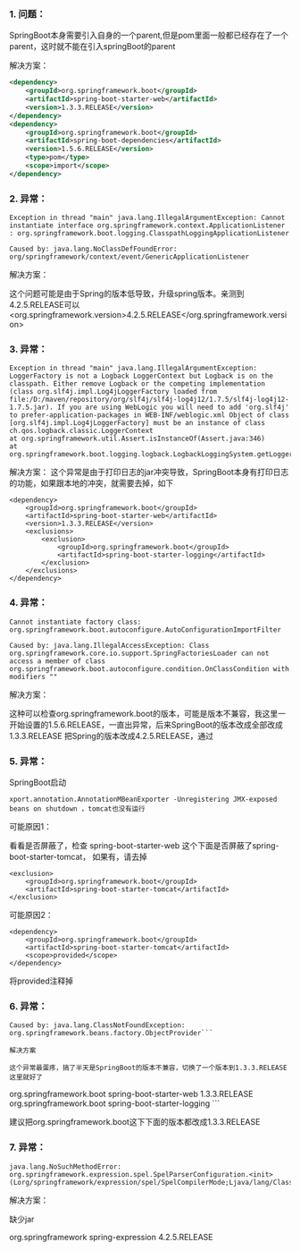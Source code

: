 ### 1. 问题：

SpringBoot本身需要引入自身的一个parent,但是pom里面一般都已经存在了一个parent，这时就不能在引入springBoot的parent


解决方案：
```xml
<dependency>
    <groupId>org.springframework.boot</groupId>
    <artifactId>spring-boot-starter-web</artifactId>
    <version>1.3.3.RELEASE</version>
</dependency>
<dependency>
    <groupId>org.springframework.boot</groupId>
    <artifactId>spring-boot-dependencies</artifactId>
    <version>1.5.6.RELEASE</version>
    <type>pom</type>
    <scope>import</scope>
</dependency>
```

### 2. 异常：

```Exception in thread "main" java.lang.IllegalArgumentException: Cannot instantiate interface org.springframework.context.ApplicationListener : org.springframework.boot.logging.ClasspathLoggingApplicationListener```


```Caused by: java.lang.NoClassDefFoundError: org/springframework/context/event/GenericApplicationListener```

解决方案：

这个问题可能是由于Spring的版本低导致，升级spring版本。亲测到4.2.5.RELEASE可以
<org.springframework.version>4.2.5.RELEASE</org.springframework.version>


### 3. 异常：


```
Exception in thread "main" java.lang.IllegalArgumentException: LoggerFactory is not a Logback LoggerContext but Logback is on the classpath. Either remove Logback or the competing implementation (class org.slf4j.impl.Log4jLoggerFactory loaded from file:/D:/maven/repository/org/slf4j/slf4j-log4j12/1.7.5/slf4j-log4j12-1.7.5.jar). If you are using WebLogic you will need to add 'org.slf4j' to prefer-application-packages in WEB-INF/weblogic.xml Object of class [org.slf4j.impl.Log4jLoggerFactory] must be an instance of class ch.qos.logback.classic.LoggerContext
at org.springframework.util.Assert.isInstanceOf(Assert.java:346)
at org.springframework.boot.logging.logback.LogbackLoggingSystem.getLoggerContext(LogbackLoggingSystem.java:221)
```

解决方案：
这个异常是由于打印日志的jar冲突导致，SpringBoot本身有打印日志的功能，如果跟本地的冲突，就需要去掉，如下

```
<dependency>
    <groupId>org.springframework.boot</groupId>
    <artifactId>spring-boot-starter-web</artifactId>
    <version>1.3.3.RELEASE</version>
    <exclusions>
        <exclusion>
            <groupId>org.springframework.boot</groupId>
            <artifactId>spring-boot-starter-logging</artifactId>
        </exclusion>
    </exclusions>
</dependency>
```

### 4. 异常：


```
Cannot instantiate factory class: org.springframework.boot.autoconfigure.AutoConfigurationImportFilter

Caused by: java.lang.IllegalAccessException: Class org.springframework.core.io.support.SpringFactoriesLoader can not access a member of class org.springframework.boot.autoconfigure.condition.OnClassCondition with modifiers ""
```

解决方案：

这种可以检查org.springframework.boot的版本，可能是版本不兼容，我这里一开始设置的1.5.6.RELEASE，一直出异常，后来SpringBoot的版本改成全部改成1.3.3.RELEASE  把Spring的版本改成4.2.5.RELEASE，通过


### 5. 异常：

SpringBoot启动

```xport.annotation.AnnotationMBeanExporter -Unregistering JMX-exposed beans on shutdown ，tomcat也没有运行```


可能原因1：

看看是否屏蔽了，检查 <artifactId>spring-boot-starter-web</artifactId> 这个下面是否屏蔽了spring-boot-starter-tomcat，
如果有，请去掉
```
<exclusion>
    <groupId>org.springframework.boot</groupId>
    <artifactId>spring-boot-starter-tomcat</artifactId>
</exclusion>
```

可能原因2：
```
<dependency>
    <groupId>org.springframework.boot</groupId>
    <artifactId>spring-boot-starter-tomcat</artifactId>
    <scope>provided</scope>
</dependency>
```
将<scope>provided</scope>注释掉

### 6. 异常：


```Caused by: java.lang.NoClassDefFoundError: org/springframework/beans/factory/ObjectProvider
Caused by: java.lang.ClassNotFoundException: org.springframework.beans.factory.ObjectProvider```

解决方案

这个异常最蛋疼，搞了半天是SpringBoot的版本不兼容，切换了一个版本到1.3.3.RELEASE 这里就好了
```
<dependency>
    <groupId>org.springframework.boot</groupId>
    <artifactId>spring-boot-starter-web</artifactId>
    <version>1.3.3.RELEASE</version>
    <exclusions>
        <exclusion>
            <groupId>org.springframework.boot</groupId>
            <artifactId>spring-boot-starter-logging</artifactId>
        </exclusion>
    </exclusions>
</dependency>
```

建议把<groupId>org.springframework.boot</groupId>这下下面的版本都改成1.3.3.RELEASE


### 7. 异常：

```
java.lang.NoSuchMethodError: org.springframework.expression.spel.SpelParserConfiguration.<init>(Lorg/springframework/expression/spel/SpelCompilerMode;Ljava/lang/ClassLoader
```
解决方案：

缺少jar

<dependency>
    <groupId>org.springframework</groupId>
    <artifactId>spring-expression</artifactId>
    <version>4.2.5.RELEASE</version>
</dependency>
